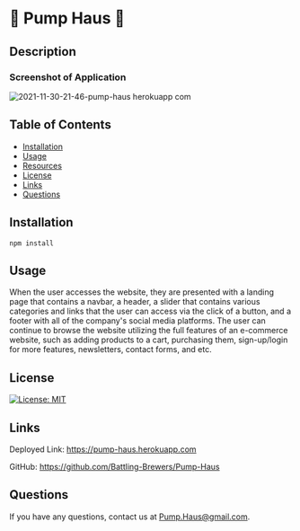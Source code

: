 # 💪 Pump Haus 💪

## Description

### Screenshot of Application

![2021-11-30-21-46-pump-haus herokuapp com](https://user-images.githubusercontent.com/62318347/144162831-dfc18540-0826-4e37-aaad-ae811d0d09dd.png)


## Table of Contents

* [Installation](#installation)
* [Usage](#usage)
* [Resources](#resources)
* [License](#license)
* [Links](#links)
* [Questions](#questions)

## Installation

```
npm install
```

## Usage

When the user accesses the website, they are presented with a landing page that contains a navbar, a header, a slider that contains various categories and links that the user can access via the click of a button, and a footer with all of the company's social media platforms. The user can continue to browse the website utilizing the full features of an e-commerce website, such as adding products to a cart, purchasing them, sign-up/login for more features, newsletters, contact forms, and etc.

## License

[![License: MIT](https://img.shields.io/badge/License-MIT-yellow.svg)](https://opensource.org/licenses/MIT)

## Links

Deployed Link: https://pump-haus.herokuapp.com

GitHub: https://github.com/Battling-Brewers/Pump-Haus

## Questions

If you have any questions, contact us at Pump.Haus@gmail.com.
